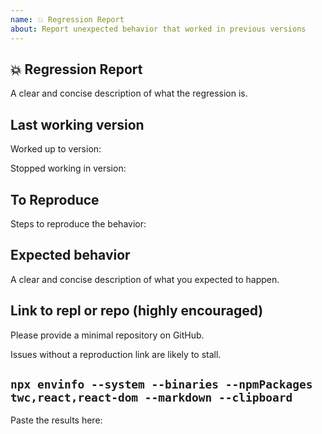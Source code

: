 ```yaml
---
name: 💥 Regression Report
about: Report unexpected behavior that worked in previous versions
---
```


## 💥 Regression Report

A clear and concise description of what the regression is.

## Last working version

Worked up to version:

Stopped working in version:

## To Reproduce

Steps to reproduce the behavior:

## Expected behavior

A clear and concise description of what you expected to happen.

## Link to repl or repo (highly encouraged)

Please provide a minimal repository on GitHub.

Issues without a reproduction link are likely to stall.

## `npx envinfo --system --binaries --npmPackages twc,react,react-dom --markdown --clipboard`

Paste the results here:

```bash

```
